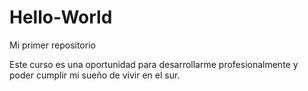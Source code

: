 # Hello-World
Mi primer repositorio

Este curso es una oportunidad para desarrollarme profesionalmente y poder cumplir mi sueño de vivir en el sur.
